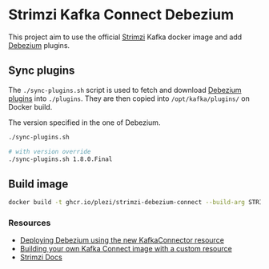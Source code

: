 # Strimzi Kafka Connect Debezium

This project aim to use the official [Strimzi](https://strimzi.io/) Kafka docker image and add [Debezium](https://debezium.io/) plugins.

## Sync plugins

The `./sync-plugins.sh` script is used to fetch and download [Debezium plugins](https://repo1.maven.org/maven2/io/debezium/) into `./plugins`.
They are then copied into `/opt/kafka/plugins/` on Docker build.

The version specified in the one of Debezium.

```bash
./sync-plugins.sh

# with version override
./sync-plugins.sh 1.8.0.Final
```

## Build image

```bash
docker build -t ghcr.io/plezi/strimzi-debezium-connect --build-arg STRIMZI-VERSION="0.27.1" --build-arg KAFKA-VERSION="2.8.0" .
```

### Resources

- [Deploying Debezium using the new KafkaConnector resource](https://strimzi.io/blog/2020/01/27/deploying-debezium-with-kafkaconnector-resource/)
- [Building your own Kafka Connect image with a custom resource](https://strimzi.io/blog/2021/03/29/connector-build/)
- [Strimzi Docs](https://strimzi.io/docs/operators/latest/full/using.html#assembly-kafka-connect-str)